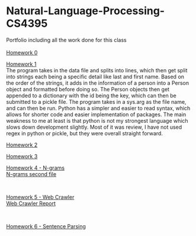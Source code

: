 # Natural-Language-Processing-CS4395
Portfolio including all the work done for this class<br /><br />
[Homework 0](https://github.com/Alexn14/Natural-Language-Processing-CS4395/blob/main/Overview%20of%20NLP.pdf)<br />

[Homework 1](https://github.com/Alexn14/Natural-Language-Processing-CS4395/blob/main/Homework1_amn190000.py) <br />
The program takes in the data file and splits into lines, which then get split into strings each being a specific detail like last and first name. Based on the order of the strings, it adds in the information of a person into a Person object and formatted before doing so. The Person objects then get appended to a dictionary with the id being the key, which can then be submitted to a pickle file.
The program takes in a sys.arg as the file name, and can then be run. 
Python has a simpler and easier to read syntax, which allows for shorter code and easier implementation of packages. The main weakness to me at least is that python is not my strongest language which slows down development slightly.
Most of it was review, I have not used regex in python or pickle, but they were overall straight forward.

[Homework 2](https://github.com/Alexn14/Natural-Language-Processing-CS4395/blob/main/Assignment2_amn190000.ipynb%20-%20Colaboratory.pdf) <br />

[Homework 3](https://github.com/Alexn14/Natural-Language-Processing-CS4395/blob/main/WordNet_AMN190000.ipynb%20-%20Colaboratory.pdf) <br />

[Homework 4 - N-grams](https://github.com/Alexn14/Natural-Language-Processing-CS4395/blob/main/ngrams_AMN190000.py) <br>
[N-grams second file](https://github.com/Alexn14/Natural-Language-Processing-CS4395/blob/main/prog2.py) 

<br />

[Homework 5 - Web Crawler](https://github.com/Alexn14/Natural-Language-Processing-CS4395/blob/main/WebCrawler.py) <br>
[Web Crawler Report](https://github.com/Alexn14/Natural-Language-Processing-CS4395/blob/main/Web%20Crawler%20Report.docx) 

<br />

[Homework 6 - Sentence Parsing](https://github.com/Alexn14/Natural-Language-Processing-CS4395/blob/main/cs4395_sentenceparsing_AMN190000.pdf) 

<br />
